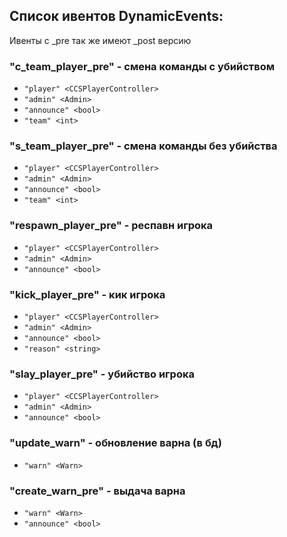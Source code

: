## Список ивентов DynamicEvents:
Ивенты с _pre так же имеют _post версию
### "c_team_player_pre" - смена команды с убийством
- `"player" <CCSPlayerController>`
- `"admin" <Admin>`
- `"announce" <bool>`
- `"team" <int>`
### "s_team_player_pre" - смена команды без убийства
- `"player" <CCSPlayerController>`
- `"admin" <Admin>`
- `"announce" <bool>`
- `"team" <int>`
### "respawn_player_pre" - респавн игрока
- `"player" <CCSPlayerController>`
- `"admin" <Admin>`
- `"announce" <bool>`
### "kick_player_pre" - кик игрока
- `"player" <CCSPlayerController>`
- `"admin" <Admin>`
- `"announce" <bool>`
- `"reason" <string>`
### "slay_player_pre" - убийство игрока
- `"player" <CCSPlayerController>`
- `"admin" <Admin>`
- `"announce" <bool>`
### "update_warn" - обновление варна (в бд)
- `"warn" <Warn>`
### "create_warn_pre" - выдача варна
- `"warn" <Warn>`
- `"announce" <bool>`